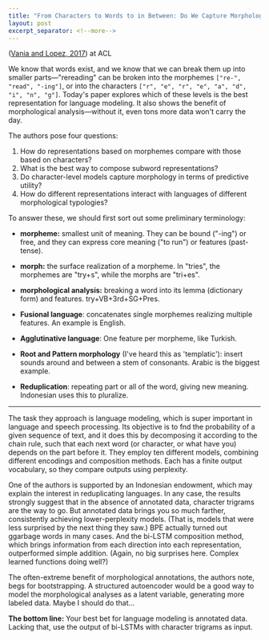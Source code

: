 ```yaml
---
title: "From Characters to Words to in Between: Do We Capture Morphology?"
layout: post
excerpt_separator: <!--more-->
---
```


([Vania and Lopez, 2017](https://www.aclweb.org/anthology/P17-1184)) at ACL

We know that words exist, and we know that we can break them up into smaller parts—"rereading" can be broken into the morphemes `["re-", "read", "-ing"]`, or into the characters `["r", "e", "r", "e", "a", "d", "i", "n", "g"]`. Today's paper explores which of these levels is the best representation for language modeling. It also shows the benefit of morphological analysis—without it, even tons more data won't carry the day.

<!--more-->

The authors pose four questions:

>
1. How do representations based on morphemes compare with those based on characters?
2. What is the best way to compose subword representations?
3. Do character-level models capture morphology in terms of predictive utility?
4. How do different representations interact with languages of different morphological typologies?

To answer these, we should first sort out some preliminary terminology:

- **morpheme:** smallest unit of meaning. They can be bound ("-ing") or free, and they can express core meaning ("to run") or features (past-tense).
- **morph:** the surface realization of a morpheme. In "tries", the morphemes are "try+s", while the morphs are "tri+es". 
- **morphological analysis:** breaking a word into its lemma (dictionary form) and features. try+VB+3rd+SG+Pres.

- **Fusional language**: concatenates single morphemes realizing multiple features. An example is English.
- **Agglutinative language**: One feature per morpheme, like Turkish. 
- **Root and Pattern morphology** (I've heard this as 'templatic'): insert sounds around and between a stem of consonants. Arabic is the biggest example.
- **Reduplication**: repeating part or all of the word, giving new meaning. Indonesian uses this to pluralize.

---

The task they approach is language modeling, which is super important in language and speech processing. Its objective is to fnd the probability of a given sequence of text, and it does this by decomposing it according to the chain rule, such that each next word (or character, or what have you) depends on the part before it. They employ ten different models, combining different encodings and composition methods. Each has a finite output vocabulary, so they compare outputs using perplexity.

One of the authors is supported by an Indonesian endowment, which may explain the interest in reduplicating languages. In any case, the results strongly suggest that in the absence of annotated data, character trigrams are the way to go. But annotated data brings you so much farther, consistently achieving lower-perplexity models. (That is, models that were less surprised by the next thing they saw.) BPE actually turned out ggarbage words in many cases. And the bi-LSTM composition method, which brings information from each direction into each representation, outperformed simple addition. (Again, no big surprises here. Complex learned functions doing well?)

The often-extreme benefit of morphological annotations, the authors note, begs for bootstrapping. A structured autoencoder would be a good way to model the morphological analyses as a latent variable, generating more labeled data. Maybe I should do that...

**The bottom line:** Your best bet for language modeling is annotated data. Lacking that, use the output of bi-LSTMs with character trigrams as input.
